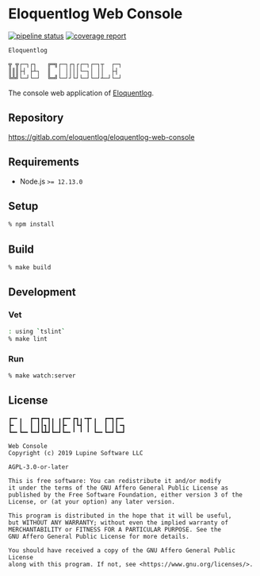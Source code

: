 # Eloquentlog Web Console

[![pipeline status][pipeline]][ci] [![coverage report][coverage]][ci]

```text
Eloquentlog

╦ ╦┌─┐┌┐   ╔═╗┌─┐┌┐┌┌─┐┌─┐┬  ┌─┐
║║║├┤ ├┴┐  ║  │ ││││└─┐│ ││  ├┤
╚╩╝└─┘└─┘  ╚═╝└─┘┘└┘└─┘└─┘┴─┘└─┘
```

The console web application of [Eloquentlog](https://eloquentlog.com).


## Repository

https://gitlab.com/eloquentlog/eloquentlog-web-console


## Requirements

* Node.js `>= 12.13.0`


## Setup

```zsh
% npm install
```

## Build

```zsh
% make build
```


## Development

### Vet

```zsh
: using `tslint`
% make lint
```

### Run

```zsh
% make watch:server
```


## License

```text
┏━╸╻  ┏━┓┏━┓╻ ╻┏━╸┏┓╻╺┳╸╻  ┏━┓┏━╸
┣╸ ┃  ┃ ┃┃┓┃┃ ┃┣╸ ┃┗┫ ┃ ┃  ┃ ┃┃╺┓
┗━╸┗━╸┗━┛┗┻┛┗━┛┗━╸╹ ╹ ╹ ┗━╸┗━┛┗━┛

Web Console
Copyright (c) 2019 Lupine Software LLC
```

`AGPL-3.0-or-later`

```text
This is free software: You can redistribute it and/or modify
it under the terms of the GNU Affero General Public License as
published by the Free Software Foundation, either version 3 of the
License, or (at your option) any later version.

This program is distributed in the hope that it will be useful,
but WITHOUT ANY WARRANTY; without even the implied warranty of
MERCHANTABILITY or FITNESS FOR A PARTICULAR PURPOSE. See the
GNU Affero General Public License for more details.

You should have received a copy of the GNU Affero General Public License
along with this program. If not, see <https://www.gnu.org/licenses/>.
```

[pipeline]: https://gitlab.com/eloquentlog/eloquentlog-web-console/badges/master/pipeline.svg
[coverage]: https://gitlab.com/eloquentlog/eloquentlog-web-console/badges/master/coverage.svg
[ci]: https://gitlab.com/eloquentlog/eloquentlog-web-console/pipelines
